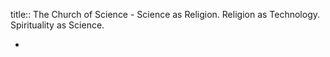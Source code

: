 title:: The Church of Science - Science as Religion. Religion as Technology. Spirituality as Science.

-